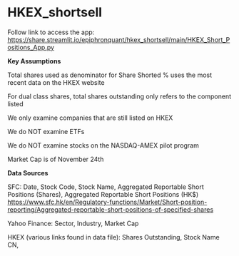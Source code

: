 # HKEX_shortsell
Follow link to access the app: https://share.streamlit.io/epiphronquant/hkex_shortsell/main/HKEX_Short_Positions_App.py

**Key Assumptions**

Total shares used as denominator for Share Shorted % uses the most recent data on the HKEX website

For dual class shares, total shares outstanding only refers to the component listed

We only examine companies that are still listed on HKEX

We do NOT examine ETFs

We do NOT examine stocks on the NASDAQ-AMEX pilot program

Market Cap is of November 24th

**Data Sources**

SFC: Date, Stock Code, Stock Name, Aggregated Reportable Short Positions (Shares), Aggregated Reportable Short Positions (HK$) 
https://www.sfc.hk/en/Regulatory-functions/Market/Short-position-reporting/Aggregated-reportable-short-positions-of-specified-shares 

Yahoo Finance: Sector, Industry, Market Cap

HKEX (various links found in data file): Shares Outstanding, Stock Name CN, 
